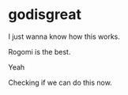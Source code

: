 # godisgreat

I just wanna know how this works.

Rogomi is the best.

Yeah

Checking if we can do this now.
